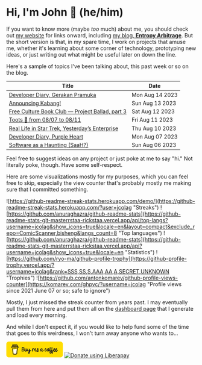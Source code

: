 # Hi, I'm John 👋 (he/him)

If you want to know more (maybe *too* much) about me, you should check out [my website](https://john.colagioia.net/) for links onward, including [my blog, **Entropy Arbitrage**](https://john.colagioia.net/blog).  But the short version is that, in my spare time, I work on projects that amuse me, whether it's learning about some corner of technology, prototyping new ideas, or just writing out what might be useful later on down the line.

Here's a sample of topics I've been talking about, this past week or so on the blog.

|Title|Date|
|-----|-------|
|[Developer Diary, Gerakan Pramuka](https://john.colagioia.net/blog/2023/08/14/gerakan-pramuka.html)|Mon Aug 14 2023|
|[Announcing Kabang!](https://john.colagioia.net/blog/2023/08/13/kabang.html)|Sun Aug 13 2023|
|[Free Culture Book Club — Project Ballad, part 3](https://john.colagioia.net/blog/2023/08/12/project-ballad-3.html)|Sat Aug 12 2023|
|[Toots 🐘 from 08/07 to 08/11](https://john.colagioia.net/blog/2023/08/11/week.html)|Fri Aug 11 2023|
|[Real Life in Star Trek, Yesterday’s Enterprise](https://john.colagioia.net/blog/2023/08/10/yesterday-s-enterprise.html)|Thu Aug 10 2023|
|[Developer Diary, Purple Heart](https://john.colagioia.net/blog/2023/08/07/purple-heart.html)|Mon Aug 07 2023|
|[Software as a Haunting (SaaH?)](https://john.colagioia.net/blog/2023/08/06/code-haunting.html)|Sun Aug 06 2023|

Feel free to suggest ideas on any project or just poke at me to say "hi." Not literally poke, though. Have some self-respect.

Here are some visualizations mostly for my purposes, which you can feel free to skip, especially the view counter that's probably mostly me making sure that I committed something.

![https://github-readme-streak-stats.herokuapp.com/demo/](https://github-readme-streak-stats.herokuapp.com/?user=jcolag "Streaks")
![https://github.com/anuraghazra/github-readme-stats](https://github-readme-stats-git-masterrstaa-rickstaa.vercel.app/api/top-langs?username=jcolag&show_icons=true&locale=en&layout=compact&exclude_repo=ComicScanner,bisheng&langs_count=8 "Top languages")
![https://github.com/anuraghazra/github-readme-stats](https://github-readme-stats-git-masterrstaa-rickstaa.vercel.app/api?username=jcolag&show_icons=true&locale=en "Statistics")
![https://github.com/ryo-ma/github-profile-trophy](https://github-profile-trophy.vercel.app/?username=jcolag&rank=SSS,SS,S,AAA,AA,A,SECRET,UNKNOWN "Trophies")
![https://github.com/antonkomarev/github-profile-views-counter](https://komarev.com/ghpvc/?username=jcolag "Profile views since 2021 June 07 or so; safe to ignore")

Mostly, I just missed the streak counter from years past.  I may eventually pull them from here and put them all on the [dashboard page](https://github.com/jcolag/dash) that I generate and load every morning.

And while I don't expect it, if you would like to help fund some of the time that goes to this weirdness, I won't turn away anyone who wants to...

[<img src="images/default-yellow.png" alt="Buy Me a Coffee" width="150px"/>](https://www.buymeacoffee.com/jcolag)
<a href="https://liberapay.com/jcolag/donate"><img alt="Donate using Liberapay" src="https://liberapay.com/assets/widgets/donate.svg"></a>
